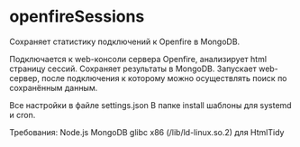 # openfireSessions
Сохраняет статистику подключений к Openfire в MongoDB.

Подключается к web-консоли сервера Openfire, анализирует html страницу сессий.
Сохраняет результаты в MongoDB.
Запускает web-сервер, после подключения к которому можно осуществлять поиск по сохранённым данным.

Все настройки в файле settings.json
В папке install шаблоны для systemd и cron.

Требования:
Node.js
MongoDB
glibc x86 (/lib/ld-linux.so.2) для HtmlTidy